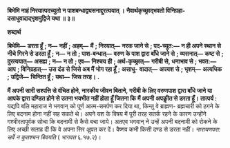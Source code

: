 **बिभेमि नाहं निरयात्पदच्युतो** **न पाशबन्धाद्व्यसनाद्दुरत्ययात् ।** **नैवार्थकृच्छ्राद्भवतो विनिग्रहा-** **दसाधुवादाद्भृशमुद्विजे यथा ॥ ३॥** 

**शब्दार्थ** 

**बिभेमि—** **डरता हूँ** **; न—** **नहीं** **; अहम्—** **मैं** **; निरयात्—** **नरक जाने से** **; पद-च्युत:—** **न ही अपने स्थान से नीचे गिरने से डरता हूँ** **;** **न—** **न तो** **; पाश-बन्धात्—** **वरुण के पाश द्वारा बाँधे जाने से** **; व्यसनात्—** **कष्ट से** **; दुरत्ययात्—** **असह्य** **; न—** **न तो** **; एव—** **निश्चय** **ही** **; अर्थ-कृच्छ्रात्—** **गरीबी से, धनाभाव से** **; भवत:—** **आप** **; विनिग्रहात्—** **उस दंड से जिसे अब मैं भोग रहा हूँ** **; असाधु-** **वादात्—** **अपयश से** **; भृशम्—** **अत्यधिक** **; उद्विजे—** **चिन्तित हूँ** **; यथा—** **जिस तरह।** **.** 

**मैं अपनी सारी सश्पत्ति से वंचित होने, नारकीय जीवन बिताने, गरीबी के लिए वरुणपाश** **द्वारा बाँधे जाने या आपके द्वारा दण्डित होने से उतना भयभीत नहीं होता हूँ जितना कि मैं अपनी** **अपकीॢत से डरता हूँ।** **तात्पर्य :** यद्यपि बलि महाराज ने भगवान् को पूर्ण आत्म-समर्पण कर दिया था, किन्तु वे ब्राह्मण- ब्रह्मचारी को ठगने के लिए बदनाम होना नहीं सह सकते थे। अपने यश के विषय में पूरी तरह सतर्क रहने के कारण उन्होंने गश्भीरतापूर्वक सोचा कि बदनामी से कैसे बचा जाये। अतएव भगवान् ने उन्हें अपनी बदनामी को रोकने के लिए अच्छी सलाह दी कि वे अपना सिर अॢपत कर दें। वैष्णव कभी किसी दण्ड से डरता नहीं। *नारायणपरा: सर्वे न कुतश्चन बिवयति* ( *भागवत* ६.१७.२)।  